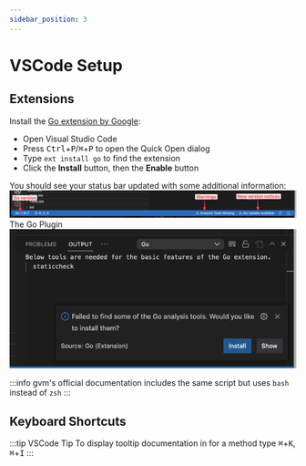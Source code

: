 ```yaml
---
sidebar_position: 3
---
```

# VSCode Setup

## Extensions

Install the [Go extension by Google](https://marketplace.visualstudio.com/items?itemName=golang.Go):

* Open Visual Studio Code
* Press <kbd>Ctrl</kbd>+<kbd>P</kbd>/<kbd>⌘</kbd>+<kbd>P</kbd> to open the Quick Open dialog
* Type `ext install go` to find the extension
* Click the **Install** button, then the **Enable** button

You should see your status bar updated with some additional information:
![VSCode Go Status](../../static/img/vscode_go_statusbar.png)
The Go Plugin
![Static Analysis Tools](../../static/img/vscode_static_analysis.png)

:::info
gvm's official documentation includes the same script but uses `bash` instead of `zsh`
:::

## Keyboard Shortcuts

:::tip VSCode Tip
To display tooltip documentation in  for a method type <kbd>&#8984;</kbd>+<kbd>K</kbd>, <kbd>&#8984;</kbd>+<kbd>I</kbd>
:::

